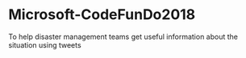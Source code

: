 # Microsoft-CodeFunDo2018
To help disaster management teams get useful information about the situation using tweets
